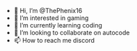 - 👋 Hi, I’m @ThePhenix16
- 👀 I’m interested in gaming
- 🌱 I’m currently learning coding
- 💞️ I’m looking to collaborate on autocode
- 📫 How to reach me discord

<!---
ThePhenix16/ThePhenix16 is a ✨ special ✨ repository because its `README.md` (this file) appears on your GitHub profile.
You can click the Preview link to take a look at your changes.
--->
